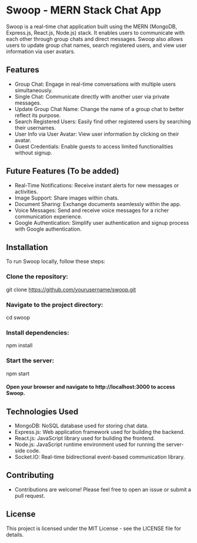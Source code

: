 # Swoop - MERN Stack Chat App
Swoop is a real-time chat application built using the MERN (MongoDB, Express.js, React.js, Node.js) stack. It enables users to communicate with each other through group chats and direct messages. Swoop also allows users to update group chat names, search registered users, and view user information via user avatars.

## Features
* Group Chat: Engage in real-time conversations with multiple users simultaneously.
* Single Chat: Communicate directly with another user via private messages.
* Update Group Chat Name: Change the name of a group chat to better reflect its purpose.
* Search Registered Users: Easily find other registered users by searching their usernames.
* User Info via User Avatar: View user information by clicking on their avatar.
* Guest Credentials: Enable guests to access limited functionalities without signup.

## Future Features (To be added)
* Real-Time Notifications: Receive instant alerts for new messages or activities.
* Image Support: Share images within chats.
* Document Sharing: Exchange documents seamlessly within the app.
* Voice Messages: Send and receive voice messages for a richer communication experience.
* Google Authentication: Simplify user authentication and signup process with Google authentication.

## Installation
To run Swoop locally, follow these steps:

### Clone the repository:
  
  git clone https://github.com/yourusername/swoop.git
  
### Navigate to the project directory:

  cd swoop
  
### Install dependencies:
  
  npm install
  
### Start the server:

  npm start
  
#### Open your browser and navigate to http://localhost:3000 to access Swoop.

## Technologies Used
* MongoDB: NoSQL database used for storing chat data.
* Express.js: Web application framework used for building the backend.
* React.js: JavaScript library used for building the frontend.
* Node.js: JavaScript runtime environment used for running the server-side code.
* Socket.IO: Real-time bidirectional event-based communication library.

## Contributing
* Contributions are welcome! Please feel free to open an issue or submit a pull request.

## License
This project is licensed under the MIT License - see the LICENSE file for details.
